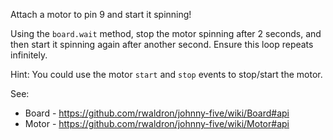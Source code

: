 Attach a motor to pin 9 and start it spinning!

Using the `board.wait` method, stop the motor spinning after 2 seconds, and then start it spinning again after another second. Ensure this loop repeats infinitely.

Hint: You could use the motor `start` and `stop` events to stop/start the motor.

See:
- Board - https://github.com/rwaldron/johnny-five/wiki/Board#api
- Motor - https://github.com/rwaldron/johnny-five/wiki/Motor#api
